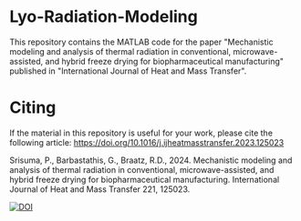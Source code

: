 # Lyo-Radiation-Modeling
This repository contains the MATLAB code for the paper "Mechanistic modeling and analysis of thermal radiation in conventional, microwave-assisted, and hybrid freeze drying for biopharmaceutical manufacturing" published in "International Journal of Heat and Mass Transfer".

# Citing
If the material in this repository is useful for your work, please cite the following article:
https://doi.org/10.1016/j.ijheatmasstransfer.2023.125023

Srisuma, P., Barbastathis, G., Braatz, R.D., 2024. Mechanistic modeling and analysis of thermal radiation in conventional, microwave-assisted, and hybrid freeze drying for biopharmaceutical manufacturing. International Journal of Heat and Mass Transfer 221, 125023.

[![DOI](https://zenodo.org/badge/DOI/10.5281/zenodo.7966835.svg)](https://doi.org/10.5281/zenodo.7966835)
